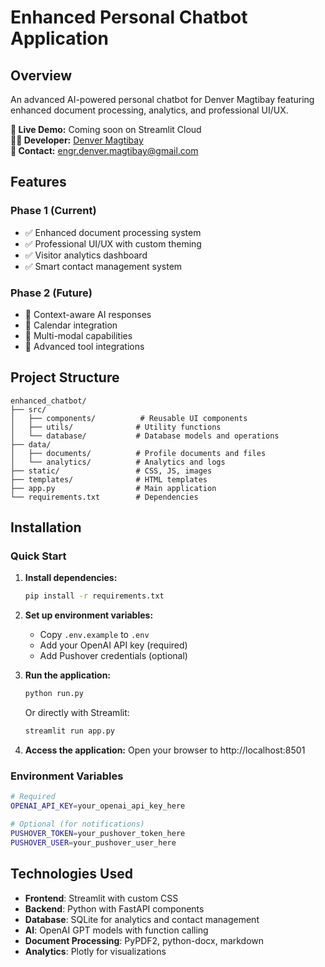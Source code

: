 # Enhanced Personal Chatbot Application

## Overview
An advanced AI-powered personal chatbot for Denver Magtibay featuring enhanced document processing, analytics, and professional UI/UX.

**🚀 Live Demo:** Coming soon on Streamlit Cloud  
**👨‍💻 Developer:** [Denver Magtibay](https://github.com/WarDen-Git)  
**📧 Contact:** engr.denver.magtibay@gmail.com

## Features

### Phase 1 (Current)
- ✅ Enhanced document processing system
- ✅ Professional UI/UX with custom theming
- ✅ Visitor analytics dashboard
- ✅ Smart contact management system

### Phase 2 (Future)
- 🔄 Context-aware AI responses
- 🔄 Calendar integration
- 🔄 Multi-modal capabilities
- 🔄 Advanced tool integrations

## Project Structure
```
enhanced_chatbot/
├── src/
│   ├── components/          # Reusable UI components
│   ├── utils/              # Utility functions
│   └── database/           # Database models and operations
├── data/
│   ├── documents/          # Profile documents and files
│   └── analytics/          # Analytics and logs
├── static/                 # CSS, JS, images
├── templates/              # HTML templates
├── app.py                  # Main application
└── requirements.txt        # Dependencies
```

## Installation

### Quick Start
1. **Install dependencies:**
   ```bash
   pip install -r requirements.txt
   ```

2. **Set up environment variables:**
   - Copy `.env.example` to `.env`
   - Add your OpenAI API key (required)
   - Add Pushover credentials (optional)

3. **Run the application:**
   ```bash
   python run.py
   ```
   
   Or directly with Streamlit:
   ```bash
   streamlit run app.py
   ```

4. **Access the application:**
   Open your browser to http://localhost:8501

### Environment Variables
```bash
# Required
OPENAI_API_KEY=your_openai_api_key_here

# Optional (for notifications)
PUSHOVER_TOKEN=your_pushover_token_here
PUSHOVER_USER=your_pushover_user_here
```

## Technologies Used
- **Frontend**: Streamlit with custom CSS
- **Backend**: Python with FastAPI components
- **Database**: SQLite for analytics and contact management
- **AI**: OpenAI GPT models with function calling
- **Document Processing**: PyPDF2, python-docx, markdown
- **Analytics**: Plotly for visualizations
